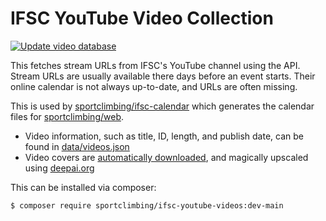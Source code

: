 # IFSC YouTube Video Collection

[![Update video database](https://github.com/sportclimbing/ifsc-videos/actions/workflows/update-database.yml/badge.svg)](https://github.com/sportclimbing/ifsc-videos/actions/workflows/update-database.yml)

This fetches stream URLs from IFSC's YouTube channel using the API. Stream URLs are usually available there
days before an event starts. Their online calendar is not always up-to-date, and URLs are often missing.

This is used by [sportclimbing/ifsc-calendar](https://github.com/sportclimbing/ifsc-calendar) which generates
the calendar files for [sportclimbing/web](https://github.com/sportclimbing/web).

- Video information, such as title, ID, length, and publish date, can be found in [data/videos.json](data/videos.json)
- Video covers are [automatically downloaded](data/covers/), and magically upscaled using [deepai.org](https://deepai.org)

This can be installed via composer:
```shell
$ composer require sportclimbing/ifsc-youtube-videos:dev-main
```

